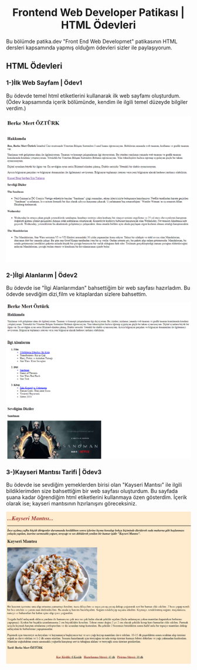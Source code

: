 <h1 align="center">Frontend Web Developer Patikası | HTML Ödevleri</h1>
Bu bölümde patika.dev "Front End Web Developmet" patikasının HTML dersleri kapsamında yapmış olduğım ödevleri sizler ile paylaşıyorum.

## HTML Ödevleri
<h3 align="left">1-)İlk Web Sayfam | Ödev1</h3>

<p>Bu ödevde temel html etiketlerini kullanarak ilk web sayfamı oluşturdum. (Ödev kapsamında içerik bölümünde, kendim ile ilgili temel düzeyde bilgiler verdim.) </p>

<img src="https://github.com/StarLordBerke4/Frontend-Web-Development-Patika/blob/main/HTML/%C4%B0mages/%C3%96dev1_HTML.png" alt="Image from fubiz.net" />
 
<h3 align="left">2-)İlgi Alanlarım | Ödev2</h3>

<p>Bu ödevde ise "İlgi Alanlarımdan" bahsettiğim bir web sayfası hazırladım. Bu ödevde sevdiğim dizi,film ve kitaplardan sizlere bahsettim. </p>

<img src="https://github.com/StarLordBerke4/Frontend-Web-Development-Patika/blob/main/HTML/%C4%B0mages/%C3%96dev2_HTML.png" alt="Image from fubiz.net" />

<h3 align="left">3-)Kayseri Mantısı Tarifi | Ödev3</h3>

<p>Bu ödevde ise sevdiğim yemeklerden birisi olan "Kayseri Mantısı" ile ilgili bildiklerimden size bahsettiğim bir web sayfası oluşturdum. Bu sayfada şuana kadar öğrendiğim html etiketlerini kullanmaya özen gösterdim. İçerik olarak ise; kayseri mantısının hzırlanışını göreceksiniz. </p>

<img src="https://github.com/StarLordBerke4/Frontend-Web-Development-Patika/blob/main/HTML/%C4%B0mages/%C3%96dev3_HTML.png" alt="Image from fubiz.net" />
